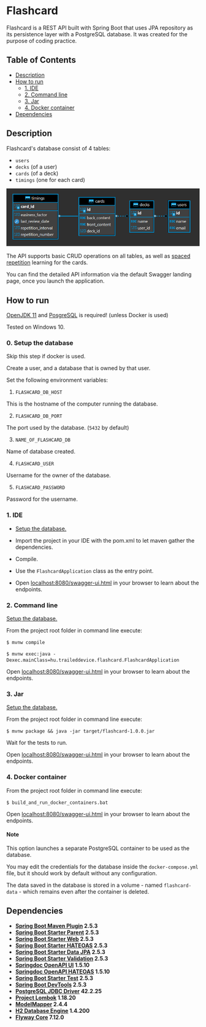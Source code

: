 # Flashcard

Flashcard is a REST API built with Spring Boot that uses JPA repository as its persistence layer with a PostgreSQL database. It was created for the purpose of coding practice.

## Table of Contents

* [Description](#Description)
* [How to run](#How-to-run)
  * [1. IDE](#1-IDE)
  * [2. Command line](#2-Command-line)
  * [3. Jar](#3-Jar)
  * [4. Docker container](#4-Docker-container)
* [Dependencies](#Dependencies)


## Description

Flashcard's database consist of 4 tables:
- `users`
- `decks` (of a user)
- `cards` (of a deck)
- `timings` (one for each card)

![alt text](flashcard-ER.png)

The API supports basic CRUD operations on all tables, as well as [spaced repetition](https://en.wikipedia.org/wiki/SuperMemo#Description_of_SM-2_algorithm) learning for the cards.

You can find the detailed API information via the default Swagger landing page, once you launch the application.


## How to run

[OpenJDK 11](https://adoptopenjdk.net/?variant=openjdk11&jvmVariant=hotspot) and [PosgreSQL](https://www.postgresql.org/download/) is required! (unless Docker is used)

Tested on Windows 10.

### 0. Setup the database 

Skip this step if docker is used.

Create a user, and a database that is owned by that user.

Set the following environment variables:

1. `FLASHCARD_DB_HOST`

This is the hostname of the computer running the database.

2. `FLASHCARD_DB_PORT`

The port used by the database. (`5432` by default)

3. `NAME_OF_FLASHCARD_DB`

Name of database created.

4. `FLASHCARD_USER`

Username for the owner of the database.

5. `FLASHCARD_PASSWORD`

Password for the username.


### 1. IDE

- [Setup the database.](#0-Setup-the-database)

- Import the project in your IDE with the pom.xml to let maven gather the dependencies.

- Compile.

- Use the `FlashcardApplication` class as the entry point.

- Open [localhost:8080/swagger-ui.html](localhost:8080/swagger-ui.html) in your browser to learn about the endpoints.

### 2. Command line

[Setup the database.](#0-Setup-the-database)

From the project root folder in command line execute:
```console
$ mvnw compile
```
```console
$ mvnw exec:java -Dexec.mainClass=hu.traileddevice.flashcard.FlashcardApplication
```

Open [localhost:8080/swagger-ui.html](localhost:8080/swagger-ui.html) in your browser to learn about the endpoints.

### 3. Jar

[Setup the database.](#0-Setup-the-database)

From the project root folder in command line execute:
```console
$ mvnw package && java -jar target/flashcard-1.0.0.jar
```

Wait for the tests to run.

Open [localhost:8080/swagger-ui.html](localhost:8080/swagger-ui.html) in your browser to learn about the endpoints.

### 4. Docker container

From the project root folder in command line execute:

```console
$ build_and_run_docker_containers.bat
```

Open [localhost:8080/swagger-ui.html](localhost:8080/swagger-ui.html) in your browser to learn about the endpoints.

#### Note

This option launches a separate PostgreSQL container to be used as the database.

You may edit the credentials for the database inside the `docker-compose.yml` file, but it should work by default without any configuration.

The data saved in the database is stored in a volume - named `flashcard-data` - which remains even after the container is deleted.

## Dependencies

* **[Spring Boot Maven Plugin](https://mvnrepository.com/artifact/org.springframework.boot/spring-boot-maven-plugin/2.5.3) 2.5.3**
* **[Spring Boot Starter Parent](https://mvnrepository.com/artifact/org.springframework.boot/spring-boot-starter-parent/2.5.3) 2.5.3**
* **[Spring Boot Starter Web](https://mvnrepository.com/artifact/org.springframework.boot/spring-boot-starter-web/2.5.3) 2.5.3**
* **[Spring Boot Starter HATEOAS](https://mvnrepository.com/artifact/org.springframework.boot/spring-boot-starter-hateoas/2.5.3) 2.5.3**
* **[Spring Boot Starter Data JPA](https://mvnrepository.com/artifact/org.springframework.boot/spring-boot-starter-data-jpa/2.5.3)  2.5.3**
* **[Spring Boot Starter Validation](https://mvnrepository.com/artifact/org.springframework.boot/spring-boot-starter-validation/2.5.3) 2.5.3**
* **[Springdoc OpenAPI UI](https://mvnrepository.com/artifact/org.springdoc/springdoc-openapi-ui/1.5.10) 1.5.10**
* **[Springdoc OpenAPI HATEOAS](https://mvnrepository.com/artifact/org.springdoc/springdoc-openapi-hateoas/1.5.10) 1.5.10**
* **[Spring Boot Starter Test](https://mvnrepository.com/artifact/org.springframework.boot/spring-boot-starter-test/2.5.3) 2.5.3**
* **[Spring Boot DevTools](https://mvnrepository.com/artifact/org.springframework.boot/spring-boot-devtools/2.5.3) 2.5.3**
* **[PostgreSQL JDBC Driver](https://mvnrepository.com/artifact/org.postgresql/postgresql/42.2.23) 42.2.25**
* **[Project Lombok](https://mvnrepository.com/artifact/org.projectlombok/lombok/1.18.20) 1.18.20**
* **[ModelMapper](https://mvnrepository.com/artifact/org.modelmapper/modelmapper/2.4.4) 2.4.4**
* **[H2 Database Engine](https://mvnrepository.com/artifact/com.h2database/h2/1.4.200) 1.4.200**
* **[Flyway Core](https://mvnrepository.com/artifact/org.flywaydb/flyway-core/7.12.0) 7.12.0**
